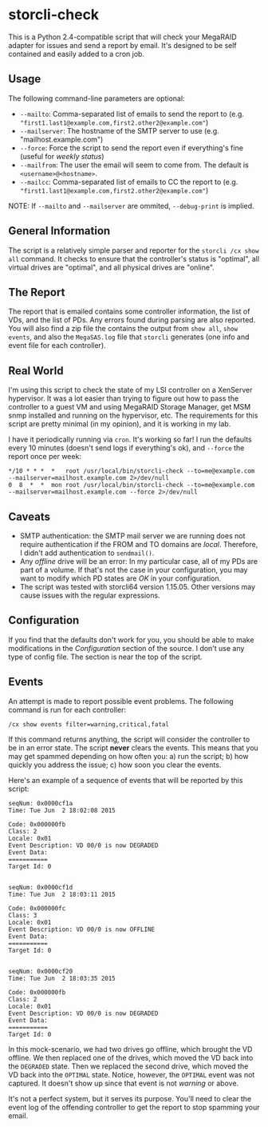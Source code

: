 # storcli-check
This is a Python 2.4-compatible script that will check your MegaRAID adapter
for issues and send a report by email.  It's designed to be self contained and
easily added to a cron job.

## Usage
The following command-line parameters are optional:
 - `--mailto`: Comma-separated list of emails to send the report to (e.g. `"first1.last1@example.com,first2.other2@example.com"`)
 - `--mailserver`:  The hostname of the SMTP server to use (e.g. "mailhost.example.com")
 - `--force`: Force the script to send the report even if everything's fine (useful for *weekly status*)
 - `--mailfrom`: The user the email will seem to come from.  The default is `<username>@<hostname>`.
 - `--mailcc`: Comma-separated list of emails to CC the report to (e.g. `"first1.last1@example.com,first2.other2@example.com"`)

 NOTE: If `--mailto` and `--mailserver` are ommited, `--debug-print` is implied.

## General Information
The script is a relatively simple parser and reporter for the `storcli /cx show all`
command.  It checks to ensure that the controller's status is "optimal", all
virtual drives are "optimal", and all physical drives are "online".

## The Report
The report that is emailed contains some controller information, the list of
VDs, and the list of PDs.  Any errors found during parsing are also reported.
You will also find a zip file the contains the output from `show all`, `show events`,
and also the `MegaSAS.log` file that `storcli` generates (one info and event file
for each controller).

## Real World
I'm using this script to check the state of my LSI controller on a XenServer
hypervisor.  It was a lot easier than trying to figure out how to pass the
controller to a guest VM and using MegaRAID Storage Manager, get MSM snmp installed
and running on the hypervisor, etc.  The requirements for this script are pretty
minimal (in my opinion), and it is working in my lab.

I have it periodically running via `cron`.  It's working so far!  I run the defaults
every 10 minutes (doesn't send logs if everything's ok), and `--force` the report
once per week:

    */10 * * *  *   root /usr/local/bin/storcli-check --to=me@example.com --mailserver=mailhost.example.com 2>/dev/null
    0  8  *  *  mon root /usr/local/bin/storcli-check --to=me@example.com --mailserver=mailhost.example.com --force 2>/dev/null

## Caveats

 - SMTP authentication: the SMTP mail server we are running does not require
authentication if the FROM and TO domains are *local*.  Therefore, I didn't add
authentication to `sendmail()`.
 - Any *offline* drive will be an error: In my particular case, all of my PDs
   are part of a volume.  If that's not the case in your configuration, you may
   want to modify which PD states are *OK* in your configuration.
 - The script was tested with storcli64 version 1.15.05.  Other versions may
   cause issues with the regular expressions.

## Configuration

If you find that the defaults don't work for you, you should be able to make modifications
in the *Configuration* section of the source.  I don't use any type of config file.
The section is near the top of the script.

## Events

An attempt is made to report possible event problems.  The following command is
run for each controller:

    /cx show events filter=warning,critical,fatal

If this command returns anything, the script will consider the controller to be
in an error state.  The script **never** clears the events.  This means that you
may get spammed depending on how often you: a) run the script; b) how quickly
you address the issue; c) how soon you clear the events.

Here's an example of a sequence of events that will be reported by this script:

    seqNum: 0x0000cf1a
    Time: Tue Jun  2 18:02:08 2015

    Code: 0x000000fb
    Class: 2
    Locale: 0x01
    Event Description: VD 00/0 is now DEGRADED
    Event Data:
    ===========
    Target Id: 0


    seqNum: 0x0000cf1d
    Time: Tue Jun  2 18:03:11 2015

    Code: 0x000000fc
    Class: 3
    Locale: 0x01
    Event Description: VD 00/0 is now OFFLINE
    Event Data:
    ===========
    Target Id: 0


    seqNum: 0x0000cf20
    Time: Tue Jun  2 18:03:35 2015

    Code: 0x000000fb
    Class: 2
    Locale: 0x01
    Event Description: VD 00/0 is now DEGRADED
    Event Data:
    ===========
    Target Id: 0

In this mock-scenario, we had two drives go offline, which brought the VD
offline.  We then replaced one of the drives, which moved the VD back into the
`DEGRADED` state.  Then we replaced the second drive, which moved the VD back
into the `OPTIMAL` state.  Notice, however, the `OPTIMAL` event was not captured.
It doesn't show up since that event is not *warning* or above.

It's not a perfect system, but it serves its purpose.  You'll need to clear the
event log of the offending controller to get the report to stop spamming your email.
